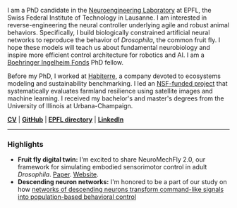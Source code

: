 I am a PhD candidate in the [Neuroengineering Laboratory](https://www.epfl.ch/labs/ramdya-lab/) at EPFL, the Swiss Federal Institute of Technology in Lausanne. I am interested in reverse-engineering the neural controller underlying agile and robust animal behaviors. Specifically, I build biologically constrained artificial neural networks to reproduce the behavior of _Drosophila_, the common fruit fly. I hope these models will teach us about fundamental neurobiology and inspire more efficient control architecture for robotics and AI. I am a [Boehringer Ingelheim Fonds](https://www.bifonds.de/) PhD fellow.

Before my PhD, I worked at [Habiterre](https://www.habiterre.com/), a company devoted to ecosystems modeling and sustainability benchmarking. I led an [NSF-funded project](https://www.nsf.gov/awardsearch/showAward?AWD_ID=2026071) that systematically evaluates farmland resilience using satellite images and machine learning. I received my bachelor's and master's degrees from the University of Illinois at Urbana-Champaign.

**[CV](/cv.html)** \| **[GitHub](https://github.com/sibocw)** \| **[EPFL directory](https://people.epfl.ch/sibo.wang?lang=en)** \| **[LinkedIn](https://www.linkedin.com/in/sibo-wang-chen/)**

---

### Highlights
- **Fruit fly digital twin:** I'm excited to share NeuroMechFly 2.0, our framework for simulating embodied sensorimotor control in adult _Drosophila_. [Paper](https://www.biorxiv.org/content/10.1101/2023.09.18.556649). [Website](https://neuromechfly.org/).
- **Descending neuron networks:** I'm honored to be a part of our study on how [networks of descending neurons transform command-like signals into population-based behavioral control](https://www.biorxiv.org/content/10.1101/2023.09.11.557103)
